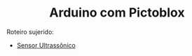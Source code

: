 <h1 align="center">Arduino com Pictoblox</h1>
Roteiro sujerido:

- [Sensor Ultrassônico](pages/ultrassonico.md)

